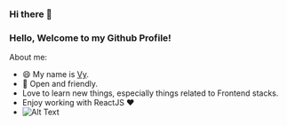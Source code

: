 ### Hi there 👋

### Hello, Welcome to my Github Profile! 

About me:

-  😄 My name is [Vy](https://www.facebook.com/nhatnhat.le.7121). 
-  🤔 Open and friendly.
-  Love to learn new things, especially things related to Frontend stacks.
-  Enjoy working with ReactJS ❤
- ![Alt Text](https://media.giphy.com/media/vFKqnCdLPNOKc/giphy.gif)

